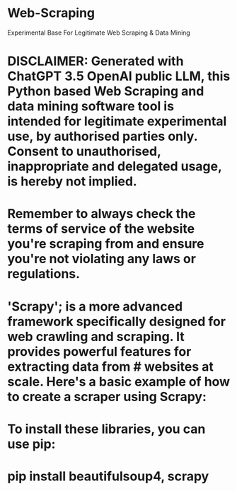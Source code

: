 # Web-Scraping
Experimental Base For Legitimate Web Scraping &amp; Data Mining

# DISCLAIMER: Generated with ChatGPT 3.5 OpenAI public LLM, this Python based Web Scraping and data mining software tool is intended for legitimate experimental use, by authorised parties only. Consent to unauthorised, inappropriate and delegated usage, is hereby not implied.
# Remember to always check the terms of service of the website you're scraping from and ensure you're not violating any laws or regulations.

#  'Scrapy'; is a more advanced framework specifically designed for web crawling and scraping. It provides powerful features for extracting data from # websites at scale. Here's a basic example of how to create a scraper using Scrapy:

# To install these libraries, you can use pip:
# pip install beautifulsoup4, scrapy

